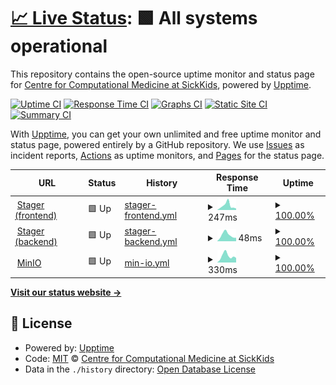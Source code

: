 # [📈 Live Status](https://ccmbioinfo.github.io/status-genomics4rd): <!--live status--> **🟩 All systems operational**

This repository contains the open-source uptime monitor and status page for [Centre for Computational Medicine at SickKids](https://ccm.sickkids.ca), powered by [Upptime](https://github.com/upptime/upptime).

[![Uptime CI](https://github.com/ccmbioinfo/status-genomics4rd/workflows/Uptime%20CI/badge.svg)](https://github.com/ccmbioinfo/status-genomics4rd/actions?query=workflow%3A%22Uptime+CI%22)
[![Response Time CI](https://github.com/ccmbioinfo/status-genomics4rd/workflows/Response%20Time%20CI/badge.svg)](https://github.com/ccmbioinfo/status-genomics4rd/actions?query=workflow%3A%22Response+Time+CI%22)
[![Graphs CI](https://github.com/ccmbioinfo/status-genomics4rd/workflows/Graphs%20CI/badge.svg)](https://github.com/ccmbioinfo/status-genomics4rd/actions?query=workflow%3A%22Graphs+CI%22)
[![Static Site CI](https://github.com/ccmbioinfo/status-genomics4rd/workflows/Static%20Site%20CI/badge.svg)](https://github.com/ccmbioinfo/status-genomics4rd/actions?query=workflow%3A%22Static+Site+CI%22)
[![Summary CI](https://github.com/ccmbioinfo/status-genomics4rd/workflows/Summary%20CI/badge.svg)](https://github.com/ccmbioinfo/status-genomics4rd/actions?query=workflow%3A%22Summary+CI%22)

With [Upptime](https://upptime.js.org), you can get your own unlimited and free uptime monitor and status page, powered entirely by a GitHub repository. We use [Issues](https://github.com/ccmbioinfo/status-genomics4rd/issues) as incident reports, [Actions](https://github.com/ccmbioinfo/status-genomics4rd/actions) as uptime monitors, and [Pages](https://ccmbioinfo.github.io/status-genomics4rd) for the status page.

<!--start: status pages-->
<!-- This summary is generated by Upptime (https://github.com/upptime/upptime) -->
<!-- Do not edit this manually, your changes will be overwritten -->
<!-- prettier-ignore -->
| URL | Status | History | Response Time | Uptime |
| --- | ------ | ------- | ------------- | ------ |
| <img alt="" src="https://icons.duckduckgo.com/ip3/stager.genomics4rd.ca.ico" height="13"> [Stager (frontend)](https://stager.genomics4rd.ca) | 🟩 Up | [stager-frontend.yml](https://github.com/ccmbioinfo/status-genomics4rd/commits/HEAD/history/stager-frontend.yml) | <details><summary><img alt="Response time graph" src="./graphs/stager-frontend/response-time-week.png" height="20"> 247ms</summary><br><a href="https://status.genomics4rd.ca/history/stager-frontend"><img alt="Response time 218" src="https://img.shields.io/endpoint?url=https%3A%2F%2Fraw.githubusercontent.com%2Fccmbioinfo%2Fstatus-genomics4rd%2FHEAD%2Fapi%2Fstager-frontend%2Fresponse-time.json"></a><br><a href="https://status.genomics4rd.ca/history/stager-frontend"><img alt="24-hour response time 229" src="https://img.shields.io/endpoint?url=https%3A%2F%2Fraw.githubusercontent.com%2Fccmbioinfo%2Fstatus-genomics4rd%2FHEAD%2Fapi%2Fstager-frontend%2Fresponse-time-day.json"></a><br><a href="https://status.genomics4rd.ca/history/stager-frontend"><img alt="7-day response time 247" src="https://img.shields.io/endpoint?url=https%3A%2F%2Fraw.githubusercontent.com%2Fccmbioinfo%2Fstatus-genomics4rd%2FHEAD%2Fapi%2Fstager-frontend%2Fresponse-time-week.json"></a><br><a href="https://status.genomics4rd.ca/history/stager-frontend"><img alt="30-day response time 214" src="https://img.shields.io/endpoint?url=https%3A%2F%2Fraw.githubusercontent.com%2Fccmbioinfo%2Fstatus-genomics4rd%2FHEAD%2Fapi%2Fstager-frontend%2Fresponse-time-month.json"></a><br><a href="https://status.genomics4rd.ca/history/stager-frontend"><img alt="1-year response time 218" src="https://img.shields.io/endpoint?url=https%3A%2F%2Fraw.githubusercontent.com%2Fccmbioinfo%2Fstatus-genomics4rd%2FHEAD%2Fapi%2Fstager-frontend%2Fresponse-time-year.json"></a></details> | <details><summary><a href="https://status.genomics4rd.ca/history/stager-frontend">100.00%</a></summary><a href="https://status.genomics4rd.ca/history/stager-frontend"><img alt="All-time uptime 99.43%" src="https://img.shields.io/endpoint?url=https%3A%2F%2Fraw.githubusercontent.com%2Fccmbioinfo%2Fstatus-genomics4rd%2FHEAD%2Fapi%2Fstager-frontend%2Fuptime.json"></a><br><a href="https://status.genomics4rd.ca/history/stager-frontend"><img alt="24-hour uptime 100.00%" src="https://img.shields.io/endpoint?url=https%3A%2F%2Fraw.githubusercontent.com%2Fccmbioinfo%2Fstatus-genomics4rd%2FHEAD%2Fapi%2Fstager-frontend%2Fuptime-day.json"></a><br><a href="https://status.genomics4rd.ca/history/stager-frontend"><img alt="7-day uptime 100.00%" src="https://img.shields.io/endpoint?url=https%3A%2F%2Fraw.githubusercontent.com%2Fccmbioinfo%2Fstatus-genomics4rd%2FHEAD%2Fapi%2Fstager-frontend%2Fuptime-week.json"></a><br><a href="https://status.genomics4rd.ca/history/stager-frontend"><img alt="30-day uptime 96.14%" src="https://img.shields.io/endpoint?url=https%3A%2F%2Fraw.githubusercontent.com%2Fccmbioinfo%2Fstatus-genomics4rd%2FHEAD%2Fapi%2Fstager-frontend%2Fuptime-month.json"></a><br><a href="https://status.genomics4rd.ca/history/stager-frontend"><img alt="1-year uptime 99.43%" src="https://img.shields.io/endpoint?url=https%3A%2F%2Fraw.githubusercontent.com%2Fccmbioinfo%2Fstatus-genomics4rd%2FHEAD%2Fapi%2Fstager-frontend%2Fuptime-year.json"></a></details>
| <img alt="" src="https://icons.duckduckgo.com/ip3/stager.genomics4rd.ca.ico" height="13"> [Stager (backend)](https://stager.genomics4rd.ca/api) | 🟩 Up | [stager-backend.yml](https://github.com/ccmbioinfo/status-genomics4rd/commits/HEAD/history/stager-backend.yml) | <details><summary><img alt="Response time graph" src="./graphs/stager-backend/response-time-week.png" height="20"> 48ms</summary><br><a href="https://status.genomics4rd.ca/history/stager-backend"><img alt="Response time 46" src="https://img.shields.io/endpoint?url=https%3A%2F%2Fraw.githubusercontent.com%2Fccmbioinfo%2Fstatus-genomics4rd%2FHEAD%2Fapi%2Fstager-backend%2Fresponse-time.json"></a><br><a href="https://status.genomics4rd.ca/history/stager-backend"><img alt="24-hour response time 57" src="https://img.shields.io/endpoint?url=https%3A%2F%2Fraw.githubusercontent.com%2Fccmbioinfo%2Fstatus-genomics4rd%2FHEAD%2Fapi%2Fstager-backend%2Fresponse-time-day.json"></a><br><a href="https://status.genomics4rd.ca/history/stager-backend"><img alt="7-day response time 48" src="https://img.shields.io/endpoint?url=https%3A%2F%2Fraw.githubusercontent.com%2Fccmbioinfo%2Fstatus-genomics4rd%2FHEAD%2Fapi%2Fstager-backend%2Fresponse-time-week.json"></a><br><a href="https://status.genomics4rd.ca/history/stager-backend"><img alt="30-day response time 49" src="https://img.shields.io/endpoint?url=https%3A%2F%2Fraw.githubusercontent.com%2Fccmbioinfo%2Fstatus-genomics4rd%2FHEAD%2Fapi%2Fstager-backend%2Fresponse-time-month.json"></a><br><a href="https://status.genomics4rd.ca/history/stager-backend"><img alt="1-year response time 46" src="https://img.shields.io/endpoint?url=https%3A%2F%2Fraw.githubusercontent.com%2Fccmbioinfo%2Fstatus-genomics4rd%2FHEAD%2Fapi%2Fstager-backend%2Fresponse-time-year.json"></a></details> | <details><summary><a href="https://status.genomics4rd.ca/history/stager-backend">100.00%</a></summary><a href="https://status.genomics4rd.ca/history/stager-backend"><img alt="All-time uptime 99.47%" src="https://img.shields.io/endpoint?url=https%3A%2F%2Fraw.githubusercontent.com%2Fccmbioinfo%2Fstatus-genomics4rd%2FHEAD%2Fapi%2Fstager-backend%2Fuptime.json"></a><br><a href="https://status.genomics4rd.ca/history/stager-backend"><img alt="24-hour uptime 100.00%" src="https://img.shields.io/endpoint?url=https%3A%2F%2Fraw.githubusercontent.com%2Fccmbioinfo%2Fstatus-genomics4rd%2FHEAD%2Fapi%2Fstager-backend%2Fuptime-day.json"></a><br><a href="https://status.genomics4rd.ca/history/stager-backend"><img alt="7-day uptime 100.00%" src="https://img.shields.io/endpoint?url=https%3A%2F%2Fraw.githubusercontent.com%2Fccmbioinfo%2Fstatus-genomics4rd%2FHEAD%2Fapi%2Fstager-backend%2Fuptime-week.json"></a><br><a href="https://status.genomics4rd.ca/history/stager-backend"><img alt="30-day uptime 96.14%" src="https://img.shields.io/endpoint?url=https%3A%2F%2Fraw.githubusercontent.com%2Fccmbioinfo%2Fstatus-genomics4rd%2FHEAD%2Fapi%2Fstager-backend%2Fuptime-month.json"></a><br><a href="https://status.genomics4rd.ca/history/stager-backend"><img alt="1-year uptime 99.47%" src="https://img.shields.io/endpoint?url=https%3A%2F%2Fraw.githubusercontent.com%2Fccmbioinfo%2Fstatus-genomics4rd%2FHEAD%2Fapi%2Fstager-backend%2Fuptime-year.json"></a></details>
| <img alt="" src="https://icons.duckduckgo.com/ip3/minio.genomics4rd.ca.ico" height="13"> [MinIO](http://minio.genomics4rd.ca/minio/health/live) | 🟩 Up | [min-io.yml](https://github.com/ccmbioinfo/status-genomics4rd/commits/HEAD/history/min-io.yml) | <details><summary><img alt="Response time graph" src="./graphs/min-io/response-time-week.png" height="20"> 330ms</summary><br><a href="https://status.genomics4rd.ca/history/min-io"><img alt="Response time 302" src="https://img.shields.io/endpoint?url=https%3A%2F%2Fraw.githubusercontent.com%2Fccmbioinfo%2Fstatus-genomics4rd%2FHEAD%2Fapi%2Fmin-io%2Fresponse-time.json"></a><br><a href="https://status.genomics4rd.ca/history/min-io"><img alt="24-hour response time 312" src="https://img.shields.io/endpoint?url=https%3A%2F%2Fraw.githubusercontent.com%2Fccmbioinfo%2Fstatus-genomics4rd%2FHEAD%2Fapi%2Fmin-io%2Fresponse-time-day.json"></a><br><a href="https://status.genomics4rd.ca/history/min-io"><img alt="7-day response time 330" src="https://img.shields.io/endpoint?url=https%3A%2F%2Fraw.githubusercontent.com%2Fccmbioinfo%2Fstatus-genomics4rd%2FHEAD%2Fapi%2Fmin-io%2Fresponse-time-week.json"></a><br><a href="https://status.genomics4rd.ca/history/min-io"><img alt="30-day response time 313" src="https://img.shields.io/endpoint?url=https%3A%2F%2Fraw.githubusercontent.com%2Fccmbioinfo%2Fstatus-genomics4rd%2FHEAD%2Fapi%2Fmin-io%2Fresponse-time-month.json"></a><br><a href="https://status.genomics4rd.ca/history/min-io"><img alt="1-year response time 302" src="https://img.shields.io/endpoint?url=https%3A%2F%2Fraw.githubusercontent.com%2Fccmbioinfo%2Fstatus-genomics4rd%2FHEAD%2Fapi%2Fmin-io%2Fresponse-time-year.json"></a></details> | <details><summary><a href="https://status.genomics4rd.ca/history/min-io">100.00%</a></summary><a href="https://status.genomics4rd.ca/history/min-io"><img alt="All-time uptime 99.47%" src="https://img.shields.io/endpoint?url=https%3A%2F%2Fraw.githubusercontent.com%2Fccmbioinfo%2Fstatus-genomics4rd%2FHEAD%2Fapi%2Fmin-io%2Fuptime.json"></a><br><a href="https://status.genomics4rd.ca/history/min-io"><img alt="24-hour uptime 100.00%" src="https://img.shields.io/endpoint?url=https%3A%2F%2Fraw.githubusercontent.com%2Fccmbioinfo%2Fstatus-genomics4rd%2FHEAD%2Fapi%2Fmin-io%2Fuptime-day.json"></a><br><a href="https://status.genomics4rd.ca/history/min-io"><img alt="7-day uptime 100.00%" src="https://img.shields.io/endpoint?url=https%3A%2F%2Fraw.githubusercontent.com%2Fccmbioinfo%2Fstatus-genomics4rd%2FHEAD%2Fapi%2Fmin-io%2Fuptime-week.json"></a><br><a href="https://status.genomics4rd.ca/history/min-io"><img alt="30-day uptime 96.14%" src="https://img.shields.io/endpoint?url=https%3A%2F%2Fraw.githubusercontent.com%2Fccmbioinfo%2Fstatus-genomics4rd%2FHEAD%2Fapi%2Fmin-io%2Fuptime-month.json"></a><br><a href="https://status.genomics4rd.ca/history/min-io"><img alt="1-year uptime 99.47%" src="https://img.shields.io/endpoint?url=https%3A%2F%2Fraw.githubusercontent.com%2Fccmbioinfo%2Fstatus-genomics4rd%2FHEAD%2Fapi%2Fmin-io%2Fuptime-year.json"></a></details>

<!--end: status pages-->

[**Visit our status website →**](https://ccmbioinfo.github.io/status-genomics4rd)

## 📄 License

- Powered by: [Upptime](https://github.com/upptime/upptime)
- Code: [MIT](./LICENSE) © [Centre for Computational Medicine at SickKids](https://ccm.sickkids.ca)
- Data in the `./history` directory: [Open Database License](https://opendatacommons.org/licenses/odbl/1-0/)
